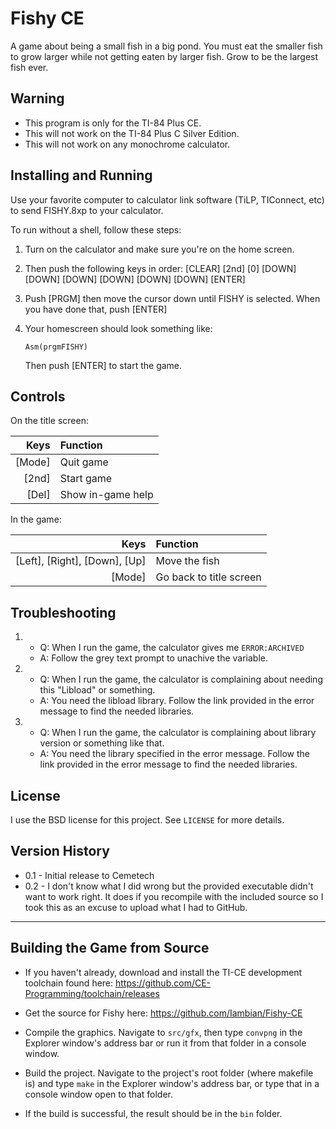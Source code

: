 Fishy CE
========

A game about being a small fish in a big pond.
You must eat the smaller fish to grow larger while not getting eaten by larger fish.
Grow to be the largest fish ever.

Warning
-------

* This program is only for the TI-84 Plus CE.
* This will not work on the TI-84 Plus C Silver Edition.
* This will not work on any monochrome calculator.

Installing and Running
----------------------

Use your favorite computer to calculator link software (TiLP, TIConnect, etc)
to send FISHY.8xp to your calculator.

To run without a shell, follow these steps:
1. Turn on the calculator and make sure you're on the home screen.
2. Then push the following keys in order:
   [CLEAR] [2nd] [0] [DOWN] [DOWN] [DOWN] [DOWN] [DOWN] [DOWN] [ENTER]
3. Push [PRGM] then move the cursor down until FISHY is selected.
   When you have done that, push [ENTER]
4. Your homescreen should look something like:

   `Asm(prgmFISHY)`

   Then push [ENTER] to start the game.

Controls
--------
On the title screen:

| Keys   |  Function         |
|-------:|:------------------|
|[Mode]  | Quit game         |
|[2nd]   | Start game        |
|[Del]   | Show in-game help |

In the game:
   
|   Keys                        |  Function                |
|------------------------------:|:-------------------------|
|[Left], [Right], [Down], [Up]  | Move the fish            |
|[Mode]                         | Go back to title screen  |


Troubleshooting
---------------
1. * Q: When I run the game, the calculator gives me `ERROR:ARCHIVED`
   * A: Follow the grey text prompt to unachive the variable.

2. * Q: When I run the game, the calculator is complaining
        about needing this "Libload" or something.
   * A: You need the libload library. Follow the link provided in the
        error message to find the needed libraries.
		
3. * Q: When I run the game, the calculator is complaining about
        library version or something like that.
   * A: You need the library specified in the error message.
		Follow the link provided in the
        error message to find the needed libraries.

License
-------
I use the BSD license for this project. See `LICENSE` for more details.

Version History
---------------
* 0.1 - Initial release to Cemetech
* 0.2 - I don't know what I did wrong but the provided executable didn't
        want to work right. It does if you recompile with the included
		source so I took this as an excuse to upload what I had to GitHub.
		
________________________________________________________________________________

Building the Game from Source
-----------------------------

* If you haven't already, download and install the TI-CE development
  toolchain found here: https://github.com/CE-Programming/toolchain/releases
  
* Get the source for Fishy here:
  https://github.com/Iambian/Fishy-CE
  
* Compile the graphics. Navigate to `src/gfx`, then type `convpng` in the
  Explorer window's address bar or run it from that folder in a console window.
  
* Build the project. Navigate to the project's root folder (where makefile is)
  and type `make` in the Explorer window's address bar, or type that in a
  console window open to that folder.
  
* If the build is successful, the result should be in the `bin` folder.
